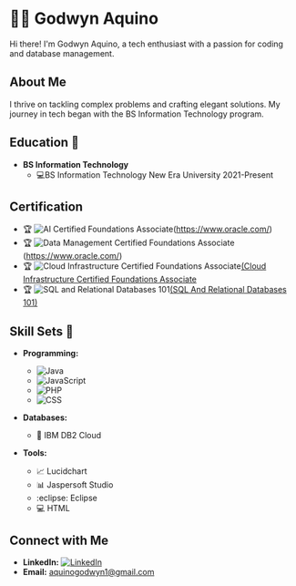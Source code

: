   # 👨‍💻 Godwyn Aquino

Hi there! I'm Godwyn Aquino, a tech enthusiast with a passion for coding and database management.

## About Me

I thrive on tackling complex problems and crafting elegant solutions. My journey in tech began with the BS Information Technology program.

## Education 📖

- **BS Information Technology**
  - 💻BS Information Technology New Era University 2021-Present

## Certification

- :trophy: ![AI Certified Foundations Associate](https://img.shields.io/badge/AI_Certified_Foundations_Associate-Oracle-%23F80000.svg?style=for-the-badge)(https://www.oracle.com/)
- :trophy: ![Data Management Certified Foundations Associate](https://img.shields.io/badge/Data_Management_Certified_Foundations_Associate-Oracle-%23F80000.svg?style=for-the-badge)(https://www.oracle.com/)
- :trophy: ![Cloud Infrastructure Certified Foundations Associate](https://img.shields.io/badge/Cloud_Infrastructure_Certified_Foundations_Associate-Oracle-%23F80000.svg?style=for-the-badge)[(Cloud Infrastructure Certified Foundations Associate](https://catalog-education.oracle.com/pls/certview/sharebadge?id=A0444E9FF5888CF5504ECADD4B5BB22FF781A2D9E7002789FA217F0F960EB7F6)
- :trophy: ![SQL and Relational Databases 101](https://img.shields.io/badge/SQL_and_Relational_Databases_101-Database-%234169E1.svg?style=for-the-badge)[(SQL And Relational Databases 101)](https://courses.cognitiveclass.ai/certificates/02dbdde588234df7b2f33e9796c160c0)




## Skill Sets :toolbox:

- **Programming:**
  - ![Java](https://img.shields.io/badge/Java-%23ED8B00.svg?style=for-the-badge&logo=java&logoColor=white)
  - ![JavaScript](https://img.shields.io/badge/JavaScript-%23323330.svg?style=for-the-badge&logo=javascript&logoColor=%23F7DF1E)
  - ![PHP](https://img.shields.io/badge/PHP-%777BB4.svg?style=for-the-badge&logo=php&logoColor=white)
  - ![CSS](https://img.shields.io/badge/CSS-%231572B6.svg?style=for-the-badge&logo=css3&logoColor=white)
  
  
- **Databases:**
  - :floppy_disk: IBM DB2 Cloud

- **Tools:**
  - :chart_with_upwards_trend: Lucidchart
  - :bar_chart: Jaspersoft Studio
  - :eclipse: Eclipse
  - :computer: HTML



## Connect with Me

- **LinkedIn:** [![LinkedIn](https://img.shields.io/badge/LinkedIn-Profile-blue)](LinkedIn_profile_link)
- **Email:** aquinogodwyn1@gmail.com


